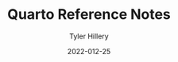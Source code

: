 ---
title: "Quarto Reference Notes"
description: Cool things that you can do with Quarto that I want to be able to reference back to
author: "Tyler Hillery"
date: "2022-012-25"
categories: [Quarto]
image: "../../assets/images/Open-Source-Software.png"
---